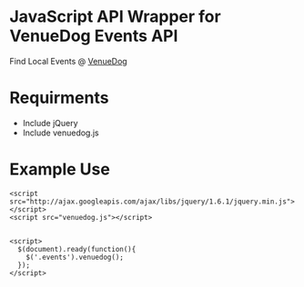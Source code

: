 # JavaScript API Wrapper for VenueDog Events API 
Find Local Events @ [VenueDog](http://venuedog.com/)

# Requirments

* Include jQuery
* Include venuedog.js

# Example Use


```
<script src="http://ajax.googleapis.com/ajax/libs/jquery/1.6.1/jquery.min.js"></script>
<script src="venuedog.js"></script>


<script>
  $(document).ready(function(){
    $('.events').venuedog();
  });
</script>
```
